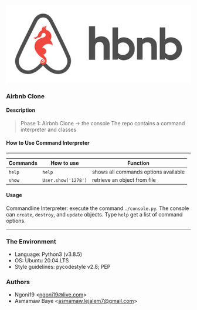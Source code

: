 ![AirBnB](uploaded_pic/hbnb_logo.png)
### Airbnb Clone

#### Description
> Phase 1: Airbnb Clone -> the console
> The repo contains a command interpreter and classes
> 

#### How to Use Command Interpreter
---
| Commands | How to use          | Function
|--------- |---------------------|--------------------------------------
|`help`    |  `help`             | shows all commands options available
| `show`   |  `User.show('1278')`| retrieve an object from file

#### Usage
Commandline Interpreter: execute the command `./console.py`. The console can `create`, `destroy`, and `update` objects. Type `help` get a list of command options.

---
### The Environment
* Language: Python3 (v3.8.5)
* OS: Ubuntu 20.04 LTS
* Style guidelines: pycodestyle v2.8; PEP

### Authors
* Ngoni19 <<ngoni19@live.com>>
* Asmamaw Baye <<asmamaw.lejalem7@gmail.com>>

